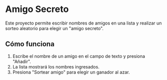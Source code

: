 # Amigo Secreto

Este proyecto permite escribir nombres de amigos en una lista y realizar un sorteo aleatorio para elegir un "amigo secreto".

## Cómo funciona

1. Escribe el nombre de un amigo en el campo de texto y presiona "Añadir".
2. La lista mostrará los nombres ingresados.
3. Presiona "Sortear amigo" para elegir un ganador al azar.
